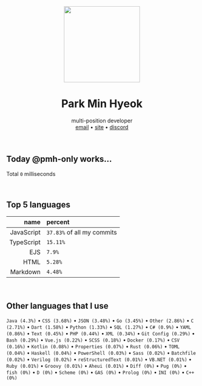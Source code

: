 <div align="center">
  <img src="https://avatars.githubusercontent.com/u/39158228?s=460&u=85a513dbfe77b73d9f7aa9c85e3e973cb69caba6&v=4" width="200px"/>
  <h1>Park Min Hyeok</h1>
  multi-position developer<br />
  <a href="mailto:pmhstudio.pmh@gmail.com">email</a> •
  <a href="https://pmh.codes/main/">site</a> •
  <a href="https://discord.gg/VbcGYnv">discord</a> 
</div>

<br />
<br />

## Today @pmh-only works...
Total `0` milliseconds

<br />

## Top 5 languages
| name | percent |
|-----:|:--------|
| JavaScript | `37.83%` of all my commits |
| TypeScript | `15.11%` |
| EJS | `7.9%` |
| HTML | `5.28%` |
| Markdown | `4.48%` |

<br />

## Other languages that I use
`Java (4.3%)` • `CSS (3.68%)` • `JSON (3.48%)` • `Go (3.45%)` • `Other (2.86%)` • `C (2.71%)` • `Dart (1.58%)` • `Python (1.33%)` • `SQL (1.27%)` • `C# (0.9%)` • `YAML (0.86%)` • `Text (0.45%)` • `PHP (0.44%)` • `XML (0.34%)` • `Git Config (0.29%)` • `Bash (0.29%)` • `Vue.js (0.22%)` • `SCSS (0.18%)` • `Docker (0.17%)` • `CSV (0.16%)` • `Kotlin (0.08%)` • `Properties (0.07%)` • `Rust (0.06%)` • `TOML (0.04%)` • `Haskell (0.04%)` • `PowerShell (0.03%)` • `Sass (0.02%)` • `Batchfile (0.02%)` • `Verilog (0.02%)` • `reStructuredText (0.01%)` • `VB.NET (0.01%)` • `Ruby (0.01%)` • `Groovy (0.01%)` • `Aheui (0.01%)` • `Diff (0%)` • `Pug (0%)` • `fish (0%)` • `D (0%)` • `Scheme (0%)` • `GAS (0%)` • `Prolog (0%)` • `INI (0%)` • `C++ (0%)`

<br />
